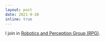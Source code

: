```yaml
---
layout: post
date: 2021-9-10
inline: true
---
```


I join in <a href="https://rpg.ifi.uzh.ch/">Robotics and Perception Group (RPG)</a>.
